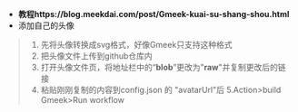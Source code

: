 - **教程https://blog.meekdai.com/post/Gmeek-kuai-su-shang-shou.html**
- 添加自己的头像

>  1. 先将头像转换成svg格式，好像Gmeek只支持这种格式
> 2. 把头像文件上传到github仓库内
> 3. 打开头像文件页，将地址栏中的“**blob**”更改为"**raw**"并复制更改后的链接
> 4. 粘贴刚刚复制的内容到config.json 的 "avatarUrl"后
> 5.Action>build Gmeek>Run workflow
